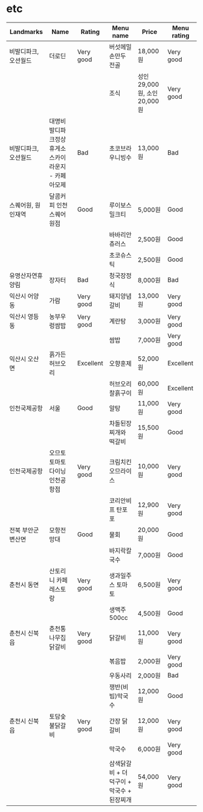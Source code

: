 # etc

| Landmarks | Name | Rating | Menu name | Price | Menu rating |
| --- | --- | --- | --- | --- | --- |
| 비발디파크, 오션월드 | 더로딘 | Very good | 버섯메밀 손만두 전골 | 18,000원 | Very good |
| | | | 조식 | 성인 29,000원, 소인 20,000원 | Very good |
| 비발디파크, 오션월드 | 대명비발디파크정상휴게소스카이라운지 - 카페아모제 | Bad | 초코브라우니빙수 | 13,000원 | Bad |
| 스퀘어원, 원인재역 | 달콤커피 인천스퀘어원점 | Good | 루이보스 밀크티 | 5,000원 | Good |
| | | | 바바리안 츄러스 | 2,500원 | Good |
| | | | 초코슈스틱 | 2,500원 | Good |
| 유명산자연휴양림 | 장자터 | Bad | 청국장정식 | 8,000원 | Bad |
| 익산시 어양동 | 가람 | Very good | 돼지양념갈비 | 13,000원 | Very good |
| 익산시 영등동 | 농부우렁쌈밥 | Very good | 계란탕 | 3,000원 | Very good |
| | | | 쌈밥 | 7,000원 | Very good |
| 익산시 오산면 | 흙가든허브오리 | Excellent | 오향훈제 | 52,000원 | Excellent |
| | | | 허브오리찰흙구이 | 60,000원 | Excellent |
| 인천국제공항 | 서울 | Good | 알탕 | 11,000원 | Very good |
| | | | 차돌된장찌개와 떡갈비 | 15,500원 | Good |
| 인천국제공항 | 오므토토마토다이닝 인천공항점 | Very good | 크림치킨 오므라이스 | 10,000원 | Very good |
| | | | 코리안비프 탄포포 | 12,900원 | Very good |
| 전북 부안군 변산면 | 모항전망대 | Good | 물회 | 20,000원 | Good |
| | | | 바지락칼국수 | 7,000원 | Good |
| 춘천시 동면 | 산토리니 카페 레스토랑 | Very good | 생과일주스 토마토 | 6,500원 | Very good |
| | | | 생맥주 500cc | 4,500원 | Good |
| 춘천시 신북읍 | 춘천통나무집닭갈비 | Very good | 닭갈비 | 11,000원 | Very good |
| | | | 볶음밥 | 2,000원 | Very good |
| | | | 우동사리 | 2,000원 | Bad |
| | | | 쟁반(비빔)막국수 | 12,000원 | Good |
| 춘천시 신북읍 | 토담숯불닭갈비 | Very good | 간장 닭갈비 | 12,000원 | Very good |
| | | | 막국수 | 6,000원 | Very good |
| | | | 삼색닭갈비 + 더덕구이 + 막국수 + 된장찌개 | 54,000원 | Very good |
